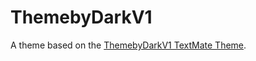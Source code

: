 # ThemebyDarkV1

A theme based on the [ThemebyDarkV1 TextMate Theme](http://colorsublime.com/theme/ThemebyDarkV1).
